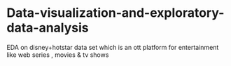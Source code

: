 # Data-visualization-and-exploratory-data-analysis
EDA on disney+hotstar data set which is an ott platform for entertainment like web series , movies &amp; tv shows
